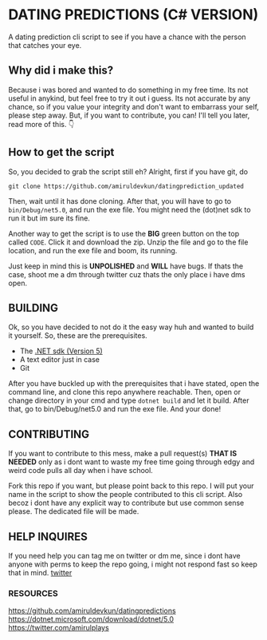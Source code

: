 # DATING PREDICTIONS (C# VERSION)
A dating prediction cli script to see if you have a chance with the person that catches your eye.

## Why did i make this?
Because i was bored and wanted to do something in my free time. Its not useful in anykind, but feel free to try it out i guess. Its not accurate by any chance, so if you value your integrity and don't want to embarrass your self, please step away. But, if you want to contribute, you can! I'll tell you later, read more of this. :point_down:

## How to get the script
So, you decided to grab the script still eh? Alright, first if you have git, do 
```
git clone https://github.com/amiruldevkun/datingprediction_updated
```

Then, wait until it has done cloning. After that, you will have to go to `bin/Debug/net5.0`, and run the exe file. You might need the (dot)net sdk to run it but im sure its fine. 

Another way to get the script is to use the **BIG** green button on the top called `CODE`. Click it and download the zip. Unzip the file and go to the file location, and run the exe file and boom, its running. 

Just keep in mind this is __UNPOLISHED__ and __WILL__ have bugs. If thats the case, shoot me a dm through twitter cuz thats the only place i have dms open.

## BUILDING
Ok, so you have decided to not do it the easy way huh and wanted to build it yourself. So, these are the prerequisites.

- The [.NET sdk (Version 5)](https://dotnet.microsoft.com/download/dotnet/5.0)
- A text editor just in case
- Git 

After you have buckled up with the prerequisites that i have stated, open the command line, and clone this repo anywhere reachable. Then, open or change directory in your cmd and type `dotnet build` and let it build. After that, go to bin/Debug/net5.0 and run the exe file. And your done! 

## CONTRIBUTING
If you want to contribute to this mess, make a pull request(s) __THAT IS NEEDED__ only as i dont want to waste my free time going through edgy and weird code pulls all day when i have school. 

Fork this repo if you want, but please point back to this repo. I will put your name in the script to show the people contributed to this cli script. Also becoz i dont have any explicit way to contribute but use common sense please. The dedicated file will be made.

## HELP INQUIRES 
If you need help you can tag me on twitter or dm me, since i dont have anyone with perms to keep the repo going, i might not respond fast so keep that in mind.
[twitter](https://twitter.com/amirulplays)

### RESOURCES
https://github.com/amiruldevkun/datingpredictions
https://dotnet.microsoft.com/download/dotnet/5.0
https://twitter.com/amirulplays